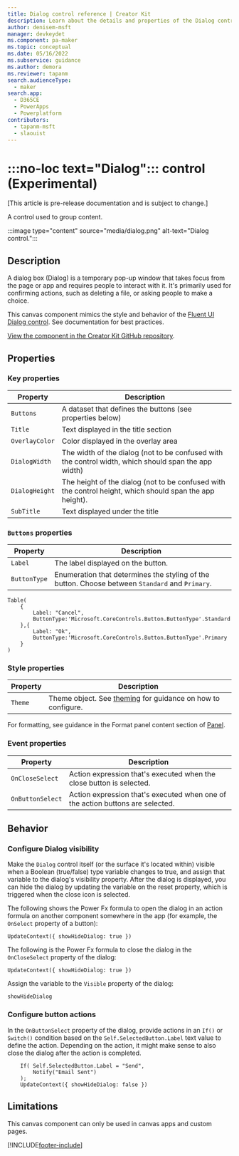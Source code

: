 ```yaml
---
title: Dialog control reference | Creator Kit
description: Learn about the details and properties of the Dialog control in the Creator Kit.
author: denisem-msft
manager: devkeydet
ms.component: pa-maker
ms.topic: conceptual
ms.date: 05/16/2022
ms.subservice: guidance
ms.author: demora
ms.reviewer: tapanm
search.audienceType: 
  - maker
search.app: 
  - D365CE
  - PowerApps
  - Powerplatform
contributors:
  - tapanm-msft
  - slaouist
---
```

# :::no-loc text="Dialog"::: control (Experimental)

[This article is pre-release documentation and is subject to change.]

A control used to group content.

:::image type="content" source="media/dialog.png" alt-text="Dialog control.":::

## Description

A dialog box (Dialog) is a temporary pop-up window that takes focus from the page or app and requires people to interact with it. It's primarily used for confirming actions, such as deleting a file, or asking people to make a choice.

This canvas component mimics the style and behavior of the [Fluent UI Dialog control](https://developer.microsoft.com/fluentui#/controls/web/Dialog). See documentation for best practices.

[View the component in the Creator Kit GitHub repository](https://github.com/microsoft/powercat-creator-kit/tree/main/CreatorKitCore/SolutionPackage/CanvasApps/cat_powercatcomponentlibrary_0be3a_DocumentUri_msapp_src).

## Properties

### Key properties

| Property | Description |
| -------- | ----------- |
| `Buttons` | A dataset that defines the buttons (see properties below) |
| `Title` | Text displayed in the title section |
| `OverlayColor` | Color displayed in the overlay area |
| `DialogWidth` | The width of the dialog (not to be confused with the control width, which should span the app width) |
| `DialogHeight` | The height of the dialog (not to be confused with the control height, which should span the app height). |
| `SubTitle` | Text displayed under the title |

### `Buttons` properties

| Property | Description |
| -------- | ----------- |
| `Label` | The label displayed on the button. |
| `ButtonType` | Enumeration that determines the styling of the button. Choose between `Standard` and `Primary`.|

```powerapps-dot
Table(
    {
        Label: "Cancel", 
        ButtonType:'Microsoft.CoreControls.Button.ButtonType'.Standard 
    },{
        Label: "Ok", 
        ButtonType:'Microsoft.CoreControls.Button.ButtonType'.Primary
    }
)
```

### Style properties

| Property | Description |
| -------- | ----------- |
| `Theme` | Theme object. See [theming](theme.md) for guidance on how to configure. |

For formatting, see guidance in the Format panel content section of [Panel](./panel.md#format-panel-content).

### Event properties

| Property | Description |
| -------- | ----------- |
| `OnCloseSelect` | Action expression that's executed when the close button is selected. |
| `OnButtonSelect` | Action expression that's executed when one of the action buttons are selected. |

## Behavior

### Configure Dialog visibility

Make the `Dialog` control itself (or the surface it's located within) visible when a Boolean (true/false) type variable changes to true, and assign that variable to the dialog's visibility property. After the dialog is displayed, you can hide the dialog by updating the variable on the reset property, which is triggered when the close icon is selected.

The following shows the Power Fx formula to open the dialog in an action formula on another component somewhere in the app (for example, the `OnSelect` property of a button):

```powerapps-dot
UpdateContext({ showHideDialog: true })
```

The following is the Power Fx formula to close the dialog in the `OnCloseSelect` property of the dialog:

```powerapps-dot
UpdateContext({ showHideDialog: true })
```

Assign the variable to the `Visible` property of the dialog:

```powerapps-dot
showHideDialog
```

### Configure button actions

In the `OnButtonSelect` property of the dialog, provide actions in an `If()` or `Switch()` condition based on the `Self.SelectedButton.Label` text value to define the action. Depending on the action, it might make sense to also close the dialog after the action is completed.

```powerapps-dot
    If( Self.SelectedButton.Label = "Send", 
        Notify("Email Sent")
    );
    UpdateContext({ showHideDialog: false })
```

## Limitations

This canvas component can only be used in canvas apps and custom pages.

[!INCLUDE[footer-include](../../includes/footer-banner.md)]